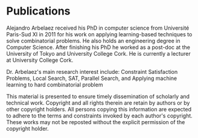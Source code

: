 # Publications

Alejandro Arbelaez received his PhD in computer science from Université Paris-Sud XI in 2011 for his work on applying learning-based techniques to solve combinatorial problems. He also holds an engineering degree in Computer Science. After finishing his PhD he worked as a post-doc at the University of Tokyo and University College Cork. He is currently a lecturer at University College Cork.

Dr. Arbelaez's main research interest include: Constraint Satisfaction Problems, Local Search, SAT, Parallel Search, and Applying machine learning to hard combinatorial problem

This material is presented to ensure timely dissemination of scholarly and technical work. Copyright and all rights therein are retain by authors or by other copyright holders. All persons copying this information are expected to adhere to the terms and constraints invoked by each author's copyright. These works may not be reposted without the explicit permission of the copyright holder. 
